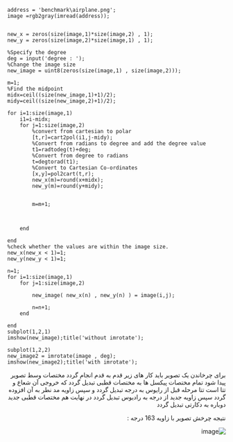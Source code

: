 <div dir = "ltr">
    
```
address = 'benchmark\airplane.png';
image =rgb2gray(imread(address));


new_x = zeros(size(image,1)*size(image,2) , 1);
new_y = zeros(size(image,2)*size(image,1) , 1);

%Specify the degree
deg = input('degree : ');
%Change the image size
new_image = uint8(zeros(size(image,1) , size(image,2)));

m=1;
%Find the midpoint
midx=ceil((size(new_image,1)+1)/2);
midy=ceil((size(new_image,2)+1)/2);

for i=1:size(image,1)
    i1=i-midx;
    for j=1:size(image,2)
        %convert from cartesian to polar
        [t,r]=cart2pol(i1,j-midy);
        %Convert from radians to degree and add the degree value
        t1=radtodeg(t)+deg;
        %Convert from degree to radians
        t=degtorad(t1);
        %Convert to Cartesian Co-ordinates
        [x,y]=pol2cart(t,r);
        new_x(m)=round(x+midx);
        new_y(m)=round(y+midy);
       
         
        m=m+1;
       
       
       
    end
   
end
%check whether the values are within the image size.
new_x(new_x < 1)=1;
new_y(new_y < 1)=1;

n=1;
for i=1:size(image,1)
    for j=1:size(image,2)
        
        new_image( new_x(n) , new_y(n) ) = image(i,j);
       
        n=n+1;
    end
   
end
subplot(1,2,1)
imshow(new_image);title('without imrotate');

subplot(1,2,2)
new_image2 = imrotate(image , deg);
imshow(new_image2);title('with imrotate');
```
</div>

<div dir = "rtl">
برای چرخاندن یک تصویر باید کار های زیر قدم به قدم انجام گردد
مختصات وسط تصویر پیدا شود
تمام مختصات پیکسل ها به مختصات قطبی تبدیل گردد که خروجی آن شعاع و تتا است
تتا مرحله قبل از رایوس به درجه تبدیل گردد و سپس زاویه مد نطر به آن افزوده گردد
سپس زاویه جدید از درجه به رادیوس تبدیل گردد
در نهایت هم مختصات قطبی جدید دوباره به دکارتی تبدیل گردد

نتیجه چرخش تصویر با زاویه 163 درجه :

![image](https://user-images.githubusercontent.com/80279784/113261271-7f3f8480-92e4-11eb-9d02-f04516ace4fd.png)

</div>
